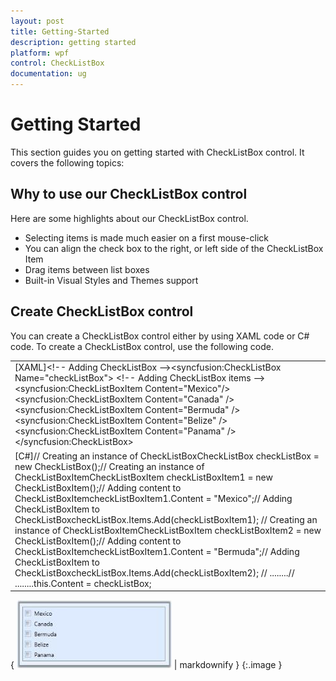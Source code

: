 ```yaml
---
layout: post
title: Getting-Started
description: getting started
platform: wpf
control: CheckListBox
documentation: ug
---
```


# Getting Started

This section guides you on getting started with CheckListBox control. It covers the following topics:

## Why to use our CheckListBox control

Here are some highlights about our CheckListBox control.

* Selecting items is made much easier on a first mouse-click
* You can align the check box to the right, or left side of the CheckListBox Item
* Drag items between list boxes
* Built-in Visual Styles and Themes support
## Create CheckListBox control


You can create a CheckListBox control either by using XAML code or C# code. To create a CheckListBox control, use the following code.

<table>
<tr>
<td>
[XAML]&lt;!-- Adding CheckListBox --&gt;&lt;syncfusion:CheckListBox Name="checkListBox"&gt;    &lt;!-- Adding CheckListBox items --&gt;    &lt;syncfusion:CheckListBoxItem Content="Mexico"/&gt;    &lt;syncfusion:CheckListBoxItem Content="Canada" /&gt;    &lt;syncfusion:CheckListBoxItem Content="Bermuda" /&gt;    &lt;syncfusion:CheckListBoxItem Content="Belize" /&gt;    &lt;syncfusion:CheckListBoxItem Content="Panama" /&gt;&lt;/syncfusion:CheckListBox&gt;</td></tr>
<tr>
<td>
[C#]// Creating an instance of CheckListBoxCheckListBox checkListBox = new CheckListBox();// Creating an instance of CheckListBoxItemCheckListBoxItem checkListBoxItem1 = new CheckListBoxItem();// Adding content to CheckListBoxItemcheckListBoxItem1.Content = "Mexico";// Adding CheckListBoxItem to CheckListBoxcheckListBox.Items.Add(checkListBoxItem1);   // Creating an instance of CheckListBoxItemCheckListBoxItem checkListBoxItem2 = new CheckListBoxItem();// Adding content to CheckListBoxItemcheckListBoxItem1.Content = "Bermuda";// Adding CheckListBoxItem to CheckListBoxcheckListBox.Items.Add(checkListBoxItem2); // ........// ........this.Content = checkListBox;   </td></tr>
</table>




{ ![](Getting-Started_images/Getting-Started_img1.jpeg) | markdownify }
{:.image }


